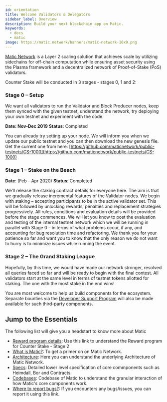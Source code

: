```yaml
---
id: orientation
title: Welcome Validators & Delegators
sidebar_label: Overview
description: Build your next blockchain app on Matic.
keywords:
  - docs
  - matic
image: https://matic.network/banners/matic-network-16x9.png 
---
```


[Matic Network](https://matic.network/) is a Layer 2 scaling solution that achieves scale by utilizing sidechains for off-chain computation while ensuring asset security using the Plasma framework and a decentralized network of Proof-of-Stake (PoS) validators.

Counter Stake will be conducted in 3 stages - stages 0, 1 and 2:

### **Stage 0** – Setup

We want all validators to run the Validator and Block Producer nodes, keep them synced with the given testnet, understand the network, try deploying your own testnet and experiment with the code.

**Date: Nov-Dec 2019** 
**Status**: Completed

You can already try setting up your node. We will inform you when we update our public testnet and you can then download the new genesis file. Get the current one from here: [https://github.com/maticnetwork/public-testnets/CS-1000](https://github.com/maticnetwork/public-testnets/CS-1000)

### **Stage 1** – Stake on the Beach 
**Date**: (Feb - Apr 2020)
**Status**: Completed

We’ll release the staking contract details for everyone here. The aim is that we gradually release incremental features of the Validator nodes. We begin with staking – accepting participants to be in the active validator set. This will be followed by unlocking rewards, penalties and replacement strategies progressively. All rules, conditions and evaluation details will be provided before the stage commences. We will let you know to post the evaluation and testing of the internal testnet network which we will be running in parallel with Stage 0 – in terms of what problems occur, if any, and accounting for bug resolution time and refactoring. We thank you for your patience so far and want you to know that the only reason we do not want to hurry is to minimize issues while running the event.

### **Stage 2** – The Grand Staking League

Hopefully, by this time, we would have made our network stronger, resolved all queries faced so far and will be ready to begin with the final contest. All validators start at the same level in terms of testnet tokens allotted for staking. The one with the most stake in the end wins!

You are most welcome to help us build components for the ecosystem. Separate bounties via the [Developer Support Program](https://blog.matic.network/matic-developer-support-program/) will also be made available for such third-party components.

## Jump to the Essentials

The following list will give you a headstart to know more about Matic

- [Reward program details](): Use this link to understand the Reward program for Counter Stake - Stage 2
- [What is Matic?](/docs/validate/basics/matic): To get a primer on on Matic Network.
- [Architecture](/docs/validate/validator/architecture): Here you can understand the underlying Architecture of Matic Network.
- [Specs](/docs/contribute/heimdall/overview): Detailed lower level specification of core commponents such as Heimdall, Bor and Contracts.
- [Codebases](https://github.com/maticnetwork): Codebase of Matic to understand the granular interaction of how Matic's core components work.
- [Where to report bugs?](/docs/validate/reporting-issues): If you encounters any bugs/issues, you can report it using this link.
